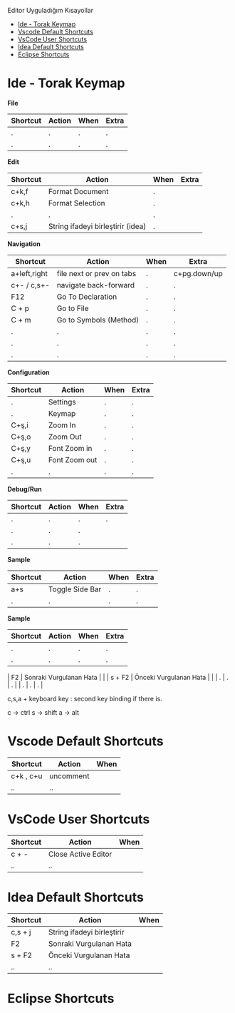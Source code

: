 Editor Uyguladığım Kısayollar

- [Ide - Torak Keymap](#ide---torak-keymap)
- [Vscode Default Shortcuts](#vscode-default-shortcuts)
- [VsCode User Shortcuts](#vscode-user-shortcuts)
- [Idea Default Shortcuts](#idea-default-shortcuts)
- [Eclipse Shortcuts](#eclipse-shortcuts)

# Ide - Torak Keymap

**File**

| Shortcut | Action | When | Extra |
| -------- | ------ | ---- | ----- |
| .        | .      | .    | .     |
| .        | .      | .    | .     |


**Edit**

| Shortcut | Action                            | When | Extra |
| -------- | --------------------------------- | ---- | ----- |
| c+k,f    | Format Document                   | .    |
| c+k,h    | Format Selection                  | .    |
| .        | .                                 | .    |
| c+s,j    | String ifadeyi birleştirir (idea) | .    |


**Navigation**

| Shortcut     | Action                    | When | Extra        |
| ------------ | ------------------------- | ---- | ------------ |
| a+left,right | file next or prev on tabs | .    | c+pg.down/up |
| c+- / c,s+-  | navigate back-forward     | .    | .            |
| F12          | Go To Declaration         | .    | .            |
| C + p        | Go to File                | .    | .            |
| C + m        | Go to Symbols (Method)    | .    | .            |
| .            | .                         | .    | .            |
| .            | .                         | .    | .            |
| .            | .                         | .    | .            |


**Configuration**

| Shortcut | Action        | When | Extra |
| -------- | ------------- | ---- | ----- |
| .        | Settings      | .    | .     |
| .        | Keymap        | .    | .     |
| C+ş,i    | Zoom In       | .    | .     |
| C+ş,o    | Zoom Out      | .    | .     |
| C+ş,y    | Font Zoom in  | .    | .     |
| C+ş,u    | Font Zoom out | .    | .     |
| .        | .             | .    | .     |


**Debug/Run**

| Shortcut | Action | When | Extra |
| -------- | ------ | ---- | ----- |
| .        | .      | .    | .     |
| .        | .      | .    |
| .        | .      | .    |



**Sample**

| Shortcut | Action          | When | Extra |
| -------- | --------------- | ---- | ----- |
| a+s      | Toggle Side Bar | .    | .     |
| .        | .               | .    | .     |


**Sample**

| Shortcut | Action | When | Extra |
| -------- | ------ | ---- | ----- |
| .        | .      | .    | .     |
| .        | .      | .    | .     |



| F2 | Sonraki Vurgulanan Hata | |
| s + F2 | Önceki Vurgulanan Hata | |
| . | . | . |
| . | . | . |

c,s,a + keyboard key : second key binding if there is.

c -> ctrl
s -> shift
a -> alt

# Vscode Default Shortcuts

| Shortcut  | Action    | When |
| --------- | --------- | ---- |
| c+k , c+u | uncomment |
| ..        | ..        |

# VsCode User Shortcuts

| Shortcut | Action              | When |
| -------- | ------------------- | ---- |
| c + -    | Close Active Editor |
| ..       | ..                  |

# Idea Default Shortcuts

| Shortcut | Action                     | When |
| -------- | -------------------------- | ---- |
| c,s + j  | String ifadeyi birleştirir |
| F2       | Sonraki Vurgulanan Hata    |
| s + F2   | Önceki Vurgulanan Hata     |
| ..       | ..                         |

# Eclipse Shortcuts
